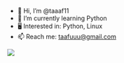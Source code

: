 - 👋 Hi, I’m @taaaf11
- 🌱 I’m currently learning Python
- 🖥️ Interested in: Python, Linux
- 📫 Reach me: taafuuu@gmail.com

![](https://komarev.com/ghpvc/?username=taaaf11)
<!---
tofi1130/tofi1130 is a ✨ special ✨ repository because its `README.md` (this file) appears on your GitHub profile.
You can click the Preview link to take a look at your changes.
--->
